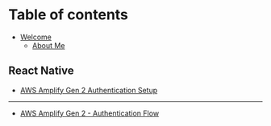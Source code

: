 # Table of contents

* [Welcome](README.md)
  * [About Me](readme/about-me.md)

## React Native

* [AWS Amplify Gen 2 Authentication Setup](react-native/react-native-aws-auth.md)

***

* [AWS Amplify Gen 2 - Authentication Flow](aws-amplify-gen-2-authentication-flow.md)
